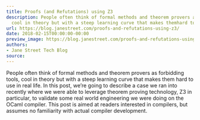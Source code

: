 ```yaml
---
title: Proofs (and Refutations) using Z3
description: People often think of formal methods and theorem provers as forbiddingtools,
  cool in theory but with a steep learning curve that makes themhard to use in rea...
url: https://blog.janestreet.com/proofs-and-refutations-using-z3/
date: 2018-02-15T00:00:00-00:00
preview_image: https://blog.janestreet.com/proofs-and-refutations-using-z3/proof.jpg
authors:
- Jane Street Tech Blog
source:
---
```


<p>People often think of formal methods and theorem provers as forbidding
tools, cool in theory but with a steep learning curve that makes them
hard to use in real life. In this post, we’re going to describe a case
we ran into recently where we were able to leverage theorem proving
technology, Z3 in particular, to validate some real world engineering
we were doing on the OCaml compiler. This post is aimed at readers
interested in compilers, but assumes no familiarity with actual
compiler development.</p>


